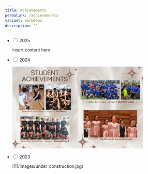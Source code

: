 ```yaml
---
title: Achievements
permalink: /achievements/
variant: markdown
description: ""
---
```

<ul class="jekyllcodex_accordion">  
  
<li><input type="checkbox" id="accordion1">  
<label for="accordion1">2025</label><div>  
<p>Insert content here</p>  
</div></li>  
  
<li><input type="checkbox" id="accordion2">  
<label for="accordion2">2024</label><div>  
<p><img src="/images/Achievements/2024/1.png" style="width:45%"><img src="/images/Achievements/2024/2.png" style="width:45%"></p>  
</div></li>  
  
<li><input type="checkbox" id="accordion3">  
<label for="accordion3">2023</label><div>  
<p>![](/images/under_construction.jpg)</p>  
</div></li>  
  
</ul>

